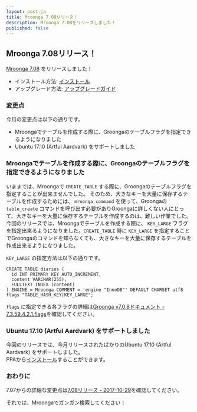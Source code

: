 ```yaml
---
layout: post.ja
title: Mroonga 7.08リリース！
description: Mroonga 7.08をリリースしました！
published: false
---
```


## Mroonga 7.08リリース！

[Mroonga 7.08](/ja/docs/news.html#release-7.08) をリリースしました！

  * インストール方法: [インストール](/ja/docs/install.html)
  * アップグレード方法: [アップグレードガイド](/ja/docs/upgrade.html)

### 変更点

今月の変更点は以下の通りです。

  * Mroongaでテーブルを作成する際に、Groongaのテーブルフラグを指定できるようになりました
  * Ubuntu 17.10 (Artful Aardvark) をサポートしました

### Mroongaでテーブルを作成する際に、Groongaのテーブルフラグを指定できるようになりました

いままでは、Mroongaで `CREATE_TABLE` する際に、Groongaのテーブルフラグを指定することが出来ませんでした。
そのため、大きなキーを大量に保存するテーブルを作成するためには、 `mroonga_command` を使って、Groongaの `table_create` コマンドを呼び出す必要がありGroongaに詳しくない人にとって、大きなキーを大量に保存するテーブルを作成するのは、難しい作業でした。
今回のリリースでは、Mroongaでテーブルを作成する際に、 `KEY_LARGE` フラグを指定出来るようになりました。`CREATE_TABLE` 時に `KEY_LARGE` を指定することでGroongaのコマンドを知らなくても、大きなキーを大量に保存するテーブルを作成出来るようになりました。

`KEY_LARGE` の指定方法は以下の通りです。

    CREATE TABLE diaries (
      id INT PRIMARY KEY AUTO_INCREMENT,
      content VARCHAR(255),
      FULLTEXT INDEX (content)
    ) ENGINE = Mroonga COMMENT = 'engine "InnoDB"' DEFAULT CHARSET utf8 flags "TABLE_HASH_KEY|KEY_LARGE";

`flags` に指定できる各フラグの詳細は[Groonga v7.0.8ドキュメント - 7.3.59.4.2.1.flags](http://groonga.org/ja/docs/reference/commands/table_create.html#flags)を確認してください。

### Ubuntu 17.10 (Artful Aardvark) をサポートしました

今回のリリースでは、今月リリースされたばかりのUbuntu 17.10 (Artful Aardvark) をサポートしました。  
PPAから[インストール](/ja/install/ubuntu.html)することができます。

### おわりに

7.07からの詳細な変更点は[7.08リリース - 2017-10-29](/ja/docs/news.html#release-7.08)を確認してください。

それでは、Mroongaでガンガン検索してください！
